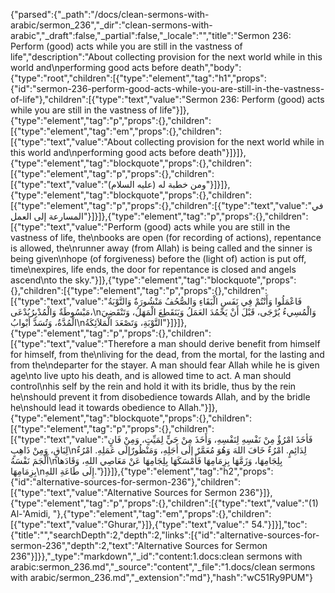 {"parsed":{"_path":"/docs/clean-sermons-with-arabic/sermon_236","_dir":"clean-sermons-with-arabic","_draft":false,"_partial":false,"_locale":"","title":"Sermon 236:  Perform (good) acts while you are still in the vastness of life","description":"About collecting provision for the next world while in this world and\nperforming good acts before death","body":{"type":"root","children":[{"type":"element","tag":"h1","props":{"id":"sermon-236-perform-good-acts-while-you-are-still-in-the-vastness-of-life"},"children":[{"type":"text","value":"Sermon 236:  Perform (good) acts while you are still in the vastness of life"}]},{"type":"element","tag":"p","props":{},"children":[{"type":"element","tag":"em","props":{},"children":[{"type":"text","value":"About collecting provision for the next world while in this world and\nperforming good acts before death"}]}]},{"type":"element","tag":"blockquote","props":{},"children":[{"type":"element","tag":"p","props":{},"children":[{"type":"text","value":"ومن خطبة له (عليه السلام)"}]}]},{"type":"element","tag":"blockquote","props":{},"children":[{"type":"element","tag":"p","props":{},"children":[{"type":"text","value":"في المسارعة إلى العمل"}]}]},{"type":"element","tag":"p","props":{},"children":[{"type":"text","value":"Perform (good) acts while you are still in the vastness of life, the\nbooks are open (for recording of actions), repentance is allowed, the\nrunner away (from Allah) is being called and the sinner is being given\nhope (of forgiveness) before the (light of) action is put off, time\nexpires, life ends, the door for repentance is closed and angels ascend\nto the sky."}]},{"type":"element","tag":"blockquote","props":{},"children":[{"type":"element","tag":"p","props":{},"children":[{"type":"text","value":"فَاعْمَلُوا وَأَنْتُمْ فِي نَفَسِ الْبَقَاءِ وَالصُّحُفُ مَنْشُورَةٌ وَالتَّوْبَةُ مَبْسُوطَةٌ وَالْمُدْبِرُيُدْعَى،\nوَالْمُسِيءُ يُرْجَى، قَبْلَ أَنْ يَخْمُدَ العَمَلُ وَيَنَقَطِعَ الْمَهَلُ، وَتَنْقَضِيَ الْمُدَّةُ، وَتُسَدَّ أبْوابُ\nالتَّوْبَةِ، وَتَصْعَدَ الْمَلاَئِكَةُ"}]}]},{"type":"element","tag":"p","props":{},"children":[{"type":"text","value":"Therefore a man should derive benefit from himself for himself, from the\nliving for the dead, from the mortal, for the lasting and from the\ndeparter for the stayer. A man should fear Allah while he is given age\nto live upto his death, and is allowed time to act. A man should control\nhis self by the rein and hold it with its bridle, thus by the rein he\nshould prevent it from disobedience towards Allah, and by the bridle he\nshould lead it towards obedience to Allah."}]},{"type":"element","tag":"blockquote","props":{},"children":[{"type":"element","tag":"p","props":{},"children":[{"type":"text","value":"فَأخَذَ امْرُؤٌ مِنْ نَفْسِهِ لِنَفْسِهِ، وَأَخَذَ مِنْ حَيٍّ لِمَيِّتٍ، وَمِنْ فَانٍ لِبَاقٍ، وَمِنْ ذَاهِبٍ\nلِدَائِمٍ. امْرُءٌ خَافَ اللهَ وَهُوَ مُعَمَّرٌ إلَى أَجَلِهِ، وَمَنْظُورٌإلَى عَمَلِهِ. امْرُءٌ أَلْجَمَ نَفْسَهُ\nبِلِجَامِهَا، وَزَمَّهَا بِزِمَامِهَا فَأَمْسَكَهَا بِلِجَامِهَا عَنْ مَعَاصِي اللهِ، وَقَادَها بِزِمَامِهَا\nإِلَى طَاعَةِ اللهِ."}]}]},{"type":"element","tag":"h2","props":{"id":"alternative-sources-for-sermon-236"},"children":[{"type":"text","value":"Alternative Sources for Sermon 236"}]},{"type":"element","tag":"p","props":{},"children":[{"type":"text","value":"(1) Al-'Amidi, "},{"type":"element","tag":"em","props":{},"children":[{"type":"text","value":"Ghurar,"}]},{"type":"text","value":" 54."}]}],"toc":{"title":"","searchDepth":2,"depth":2,"links":[{"id":"alternative-sources-for-sermon-236","depth":2,"text":"Alternative Sources for Sermon 236"}]}},"_type":"markdown","_id":"content:1.docs:clean sermons with arabic:sermon_236.md","_source":"content","_file":"1.docs/clean sermons with arabic/sermon_236.md","_extension":"md"},"hash":"wC51Ry9PUM"}
